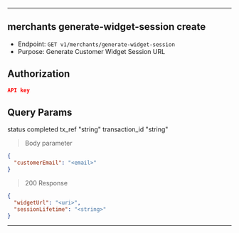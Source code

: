 
----------------------------------------------------------------------------------
## merchants generate-widget-session create
* Endpoint: `GET v1/merchants/generate-widget-session`
* Purpose: Generate Customer Widget Session URL

## Authorization

```json
API key
```
## Query Params
status                  completed
tx_ref                  "string"
transaction_id          "string"

> Body parameter
```json
{
  "customerEmail": "<email>"
}
```

> 200 Response

```json
{
  "widgetUrl": "<uri>",
  "sessionLifetime": "<string>"
}
```
-----------------------------------------------------------------------------